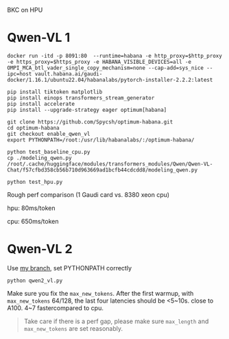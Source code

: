 BKC on HPU

# Qwen-VL 1
```
docker run -itd -p 8091:80  --runtime=habana -e http_proxy=$http_proxy -e https_proxy=$https_proxy -e HABANA_VISIBLE_DEVICES=all -e OMPI_MCA_btl_vader_single_copy_mechanism=none --cap-add=sys_nice --ipc=host vault.habana.ai/gaudi-docker/1.16.1/ubuntu22.04/habanalabs/pytorch-installer-2.2.2:latest

pip install tiktoken matplotlib
pip install einops transformers_stream_generator
pip install accelerate
pip install --upgrade-strategy eager optimum[habana]

git clone https://github.com/Spycsh/optimum-habana.git
cd optimum-habana
git checkout enable_qwen_vl
export PYTHONPATH=/root:/usr/lib/habanalabs/:/optimum-habana/

python test_baseline_cpu.py
cp ./modeling_qwen.py /root/.cache/huggingface/modules/transformers_modules/Qwen/Qwen-VL-Chat/f57cfbd358cb56b710d963669ad1bcfb44cdcdd8/modeling_qwen.py

python test_hpu.py
```

Rough perf comparison (1 Gaudi card vs. 8380 xeon cpu)

hpu: 80ms/token

cpu: 650ms/token


# Qwen-VL 2

Use [my branch](https://github.com/Spycsh/optimum-habana/tree/qwen2_vl), set PYTHONPATH correctly

```
python qwen2_vl.py
```

Make sure you fix the `max_new_tokens`. After the first warmup, with `max_new_tokens` 64/128, the last four latencies should be <5~10s. close to A100. 4~7 fastercompared to cpu.

> Take care if there is a perf gap, please make sure `max_length` and `max_new_tokens` are set reasonably.
